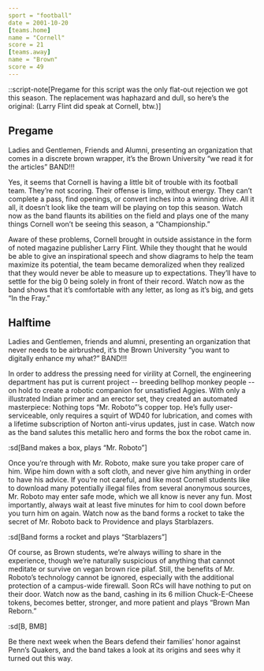 ```yaml
---
sport = "football"
date = 2001-10-20
[teams.home]
name = "Cornell"
score = 21
[teams.away]
name = "Brown"
score = 49
---
```


::script-note[Pregame for this script was the only flat-out rejection we got this season. The replacement was haphazard and dull, so here’s the original: (Larry Flint did speak at Cornell, btw.)]

## Pregame

Ladies and Gentlemen, Friends and Alumni, presenting an organization that comes in a discrete brown wrapper, it’s the Brown University “we read it for the articles” BAND!!!

Yes, it seems that Cornell is having a little bit of trouble with its football team. They’re not scoring. Their offense is limp, without energy. They can’t complete a pass, find openings, or convert inches into a winning drive. All it all, it doesn’t look like the team will be playing on top this season. Watch now as the band flaunts its abilities on the field and plays one of the many things Cornell won’t be seeing this season, a “Championship.”

Aware of these problems, Cornell brought in outside assistance in the form of noted magazine publisher Larry Flint. While they thought that he would be able to give an inspirational speech and show diagrams to help the team maximize its potential, the team became demoralized when they realized that they would never be able to measure up to expectations. They’ll have to settle for the big 0 being solely in front of their record. Watch now as the band shows that it’s comfortable with any letter, as long as it’s big, and gets “In the Fray.”

## Halftime

Ladies and Gentlemen, friends and alumni, presenting an organization that never needs to be airbrushed, it’s the Brown University “you want to digitally enhance my what?” BAND!!!

In order to address the pressing need for virility at Cornell, the engineering department has put is current project -- breeding bellhop monkey people -- on hold to create a robotic companion for unsatisfied Aggies. With only a illustrated Indian primer and an erector set, they created an automated masterpiece: Nothing tops “Mr. Roboto”’s copper top. He’s fully user-serviceable, only requires a squirt of WD40 for lubrication, and comes with a lifetime subscription of Norton anti-virus updates, just in case. Watch now as the band salutes this metallic hero and forms the box the robot came in.

:sd[Band makes a box, plays “Mr. Roboto”]

Once you’re through with Mr. Roboto, make sure you take proper care of him. Wipe him down with a soft cloth, and never give him anything in order to have his advice. If you’re not careful, and like most Cornell students like to download many potentially illegal files from several anonymous sources, Mr. Roboto may enter safe mode, which we all know is never any fun. Most importantly, always wait at least five minutes for him to cool down before you turn him on again. Watch now as the band forms a rocket to take the secret of Mr. Roboto back to Providence and plays Starblazers.

:sd[Band forms a rocket and plays “Starblazers”]

Of course, as Brown students, we’re always willing to share in the experience, though we’re naturally suspicious of anything that cannot meditate or survive on vegan brown rice pilaf. Still, the benefits of Mr. Roboto’s technology cannot be ignored, especially with the additional protection of a campus-wide firewall. Soon RCs will have nothing to put on their door. Watch now as the band, cashing in its 6 million Chuck-E-Cheese tokens, becomes better, stronger, and more patient and plays “Brown Man Reborn.”

:sd[B, BMB]

Be there next week when the Bears defend their families’ honor against Penn’s Quakers, and the band takes a look at its origins and sees why it turned out this way.
